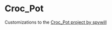 # Croc_Pot

Customizations to the [Croc_Pot project by spywill](https://github.com/spywill/Croc_Pot)
